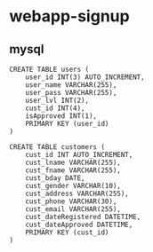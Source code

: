 # webapp-signup

## mysql
    CREATE TABLE users (
        user_id INT(3) AUTO_INCREMENT,
        user_name VARCHAR(255),
        user_pass VARCHAR(255),
        user_lvl INT(2),
        cust_id INT(4),
        isApproved INT(1),
        PRIMARY KEY (user_id)
    )

    CREATE TABLE customers (
        cust_id INT AUTO_INCREMENT,
        cust_lname VARCHAR(255),
        cust_fname VARCHAR(255),
        cust_bday DATE,
        cust_gender VARCHAR(10),
        cust_address VARCHAR(255),
        cust_phone VARCHAR(30),
        cust_email VARCHAR(255),
        cust_dateRegistered DATETIME,
        cust_dateApproved DATETIME,
        PRIMARY KEY (cust_id)
    )


    
